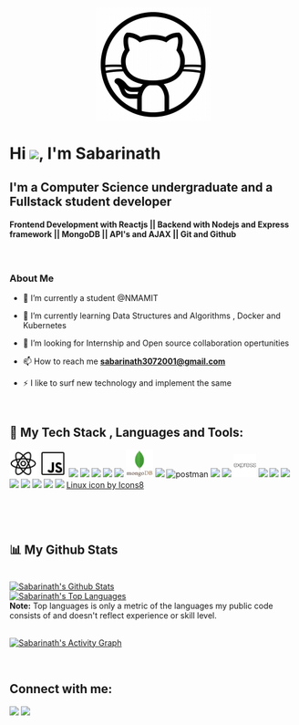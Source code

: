<div ><img   style="margin-left: auto;
  margin-right: auto;
  display: block;" width="200px"  height="200px" src="assets\icons8-github.gif" /></div>

<h1 align="left">Hi <img src="https://raw.githubusercontent.com/MartinHeinz/MartinHeinz/master/wave.gif" width="30px">, I'm Sabarinath</h1>

## I'm a Computer Science undergraduate and a Fullstack student developer

#### Frontend Development with Reactjs || Backend with Nodejs and Express framework || MongoDB || API's and AJAX || Git and Github

<br/>

### About Me

- 🔭 I’m currently a student @NMAMIT

- 🌱 I’m currently learning Data Structures and Algorithms , Docker and Kubernetes

- 👯 I’m looking for Internship and Open source collaboration opertunities

- 📫 How to reach me **sabarinath3072001@gmail.com**

- ⚡ I like to surf new technology and implement the same

<br/>

## 🚀 My Tech Stack , Languages and Tools:

<p align="left"> 
    <img src="assets\icons8-react-native (1).gif" width="48"/> 
    <img src="assets\icons8-javascript.gif" width="48"/> 
    <img src="https://img.icons8.com/color/48/000000/html-5.png"/>
    <img src="https://img.icons8.com/color/48/000000/css3.png"/> 
    <img src="https://img.icons8.com/color/48/000000/bootstrap.png"/> 
    <img src="https://img.icons8.com/color/48/000000/python.png"/> 
    <img src="https://img.icons8.com/color/48/000000/nodejs.png"/>  
    <img src="https://raw.githubusercontent.com/devicons/devicon/master/icons/mongodb/mongodb-original-wordmark.svg" alt="mongodb" width="48" height="48"/> 
    <img src="https://img.icons8.com/color/48/000000/firebase.png"/>
    <img src="https://www.vectorlogo.zone/logos/getpostman/getpostman-icon.svg" alt="postman" width="45" height="45"/>
    <img src="https://img.icons8.com/color/48/000000/git.png"/> 
    <img src="https://img.icons8.com/color/48/000000/redux.png"/>
    <img src="https://raw.githubusercontent.com/devicons/devicon/master/icons/express/express-original-wordmark.svg" alt="express" width="40" height="40"/>
    <img src="https://img.icons8.com/fluent/48/000000/docker.png"/>
    <img src="https://img.icons8.com/color/48/000000/kubernetes.png"/>
    <img src="https://img.icons8.com/nolan/50/json.png"/>
    <img src="https://img.icons8.com/ios-filled/50/4a90e2/c-plus-plus-logo.png"/>
    <img src="https://img.icons8.com/ios-filled/50/4a90e2/api-settings.png"/>
    <img src="https://img.icons8.com/color/48/000000/graphql.png"/>
    <img src="https://img.icons8.com/color/48/000000/apollo.png"/>
    <img src="https://img.icons8.com/color/48/000000/npm.png"/>
    <a href="https://icons8.com/icon/17842/linux">Linux icon by Icons8</a>
    
  
</p>

<br/>

<p align="left">
    <a href="#">
        <img title="🔥 Get streak stats for your profile at git.io/streak-stats" alt="" src="https://github-readme-streak-stats.herokuapp.com/?user=sab30-webdev&theme=black-ice&hide_border=true&stroke=0000&background=060A0CD0"/>
    </a>
</p>

## 📊 My Github Stats

  <br/>
    <a href="#"><img alt="Sabarinath's Github Stats" src="https://github-readme-stats.vercel.app/api?username=sab30-webdev&show_icons=true&count_private=true&theme=react&hide_border=true&bg_color=0D1117" /></a>
    <br/>
  <a href="#"><img alt="Sabarinath's Top Languages" src="https://github-readme-stats.vercel.app/api/top-langs/?username=sab30-webdev&langs_count=8&count_private=true&layout=compact&theme=react&hide_border=true&bg_color=0D1117" /></a>
  <br/>
  <b>Note:</b> Top languages is only a metric of the languages my public code consists of and doesn't reflect experience or skill level.

<br/>
<br/>

<a href="#"><img alt="Sabarinath's Activity Graph" src="https://activity-graph.herokuapp.com/graph?username=sab30-webdev&bg_color=0D1117&color=5BCDEC&line=5BCDEC&point=FFFFFF&hide_border=true" /></a>

<br/>

## Connect with me:

<p align="left">
<a href = "https://www.linkedin.com/in/sabarinath3072001/"><img src="https://img.icons8.com/fluent/48/000000/linkedin.png"/></a>
<a href="mailto:sabarinath3072001@gmail.com"><img src="https://img.icons8.com/fluent/48/000000/gmail-new.png"/></a>
</p>

